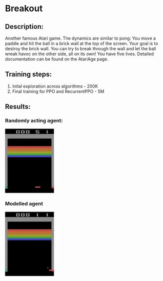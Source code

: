 # Breakout
## Description:
Another famous Atari game. The dynamics are similar to pong: You move a paddle and hit the ball in a brick wall at the top of the screen. Your goal is to destroy the brick wall. You can try to break through the wall and let the ball wreak havoc on the other side, all on its own! You have five lives. Detailed documentation can be found on the AtariAge page.

## Training steps:
1. Inital exploration across algorithms - 200K
2. Final training for PPO and RecurrentPPO - 5M

## Results:
### Randomly acting agent:
![Initial](random.gif)

### Modelled agent
![Trained model](modelled.gif)
